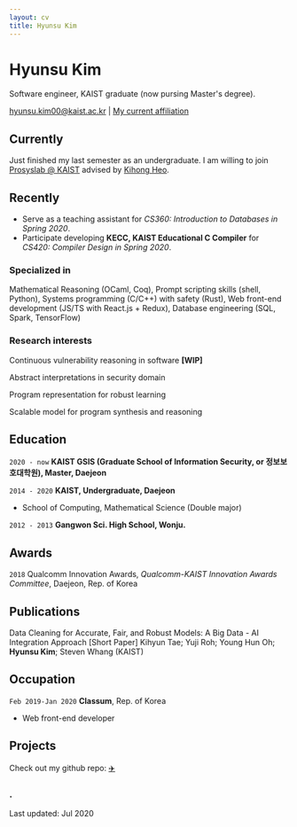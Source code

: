```yaml
---
layout: cv
title: Hyunsu Kim
---
```


# Hyunsu Kim

Software engineer, KAIST graduate (now pursing Master's degree).

<div id="webaddress">
<a href="mailto:hyunsu.kim00@kaist.ac.kr">hyunsu.kim00@kaist.ac.kr</a>
| <a href="https://prosys.kaist.ac.kr" target="_blank">My current affiliation</a>
</div>

## Currently

Just finished my last semester as an undergraduate. I am willing to join [Prosyslab @ KAIST](https://prosys.kaist.ac.kr) advised by [Kihong Heo](https://kihongheo.kaist.ac.kr).

## Recently

- Serve as a teaching assistant for _CS360: Introduction to Databases in Spring 2020_.
- Participate developing **KECC, KAIST Educational C Compiler** for _CS420: Compiler Design in Spring 2020_.

### Specialized in

Mathematical Reasoning (OCaml, Coq), Prompt scripting skills (shell, Python), Systems programming (C/C++) with safety (Rust), Web front-end development (JS/TS with React.js + Redux), Database engineering (SQL, Spark, TensorFlow)

### Research interests

Continuous vulnerability reasoning in software **[WIP]**

Abstract interpretations in security domain

Program representation for robust learning

Scalable model for program synthesis and reasoning

## Education

`2020 - now`
**KAIST GSIS (Graduate School of Information Security, or 정보보호대학원), Master, Daejeon**

`2014 - 2020`
**KAIST, Undergraduate, Daejeon**

- School of Computing, Mathematical Science (Double major)

`2012 - 2013`
**Gangwon Sci. High School, Wonju.**

## Awards

`2018`
Qualcomm Innovation Awards, _Qualcomm-KAIST Innovation Awards Committee_, Daejeon, Rep. of Korea

## Publications

Data Cleaning for Accurate, Fair, and Robust Models: A Big Data - AI Integration Approach [Short Paper] Kihyun Tae; Yuji Roh; Young Hun Oh; **Hyunsu Kim**; Steven Whang (KAIST)

## Occupation

`Feb 2019-Jan 2020`
**Classum**, Rep. of Korea

- Web front-end developer

## Projects

Check out my github repo: [✈️](https://github.com/hyunsukimsokcho)

### .

Last updated: Jul 2020
